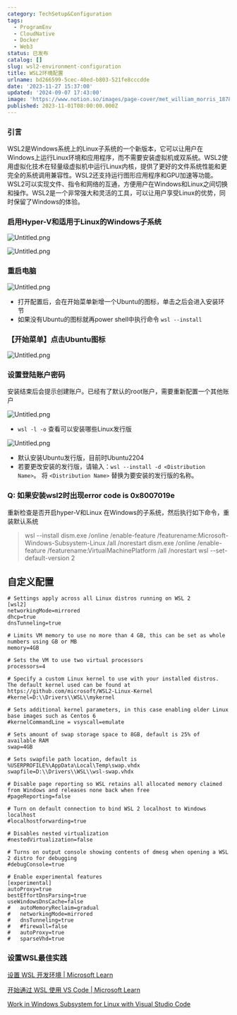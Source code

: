 ```yaml
---
category: TechSetup&Configuration
tags:
  - ProgramEnv
  - CloudNative
  - Docker
  - Web3
status: 已发布
catalog: []
slug: wsl2-environment-configuration
title: WSL2环境配置
urlname: bd266599-5cec-40ed-b803-521fe8cccdde
date: '2023-11-27 15:37:00'
updated: '2024-09-07 17:43:00'
image: 'https://www.notion.so/images/page-cover/met_william_morris_1878.jpg'
published: 2023-11-01T08:00:00.000Z
---
```


### 引言


WSL2是Windows系统上的Linux子系统的一个新版本，它可以让用户在Windows上运行Linux环境和应用程序，而不需要安装虚拟机或双系统。WSL2使用虚拟化技术在轻量级虚拟机中运行Linux内核，提供了更好的文件系统性能和更完全的系统调用兼容性。WSL2还支持运行图形应用程序和GPU加速等功能。WSL2可以实现文件、指令和网络的互通，方便用户在Windows和Linux之间切换和操作。WSL2是一个非常强大和灵活的工具，可以让用户享受Linux的优势，同时保留了Windows的体验。


### 启用Hyper-V和适用于Linux的Windows子系统


![Untitled.png](https://prod-files-secure.s3.us-west-2.amazonaws.com/5d24fe63-e567-4804-86f9-9fdc62e13082/62efe4d1-37d6-4606-a7b8-34dcd63ff38a/Untitled.png?X-Amz-Algorithm=AWS4-HMAC-SHA256&X-Amz-Content-Sha256=UNSIGNED-PAYLOAD&X-Amz-Credential=ASIAZI2LB466VGW6LMWX%2F20250402%2Fus-west-2%2Fs3%2Faws4_request&X-Amz-Date=20250402T213417Z&X-Amz-Expires=3600&X-Amz-Security-Token=IQoJb3JpZ2luX2VjEHYaCXVzLXdlc3QtMiJGMEQCIEh4iDz2ij9QzLhx87q91m%2FtMzUMV8wbdElBmzP8Yl97AiBvYnlz8Nw6j7z98CBvd0o%2FA2ujKSa5DKKGWmNDUcmw%2FyqIBAje%2F%2F%2F%2F%2F%2F%2F%2F%2F%2F8BEAAaDDYzNzQyMzE4MzgwNSIM4jkPYQxyShxC2BSkKtwDShlDLudPujd1o%2FKKNNlxJ9RlCY0deNBvhK4pEy0RYErEAQKKGt%2BTMwgLP3qqZBsADFkbugKQml3J4PQIHVigf%2FaRcDNlw5iB1gMpS30fyFGt1JwWJV4Xa1UZOT%2FWJuZNp62YzcWWmVwhmrCEyguwj8gP8ckTHEZ9FCdJ8FwzEam1bGqdncH2XNym7ifMNEicRMNJcPX9QEgWKNXEsP8LsZqlMZmgkE60zbqYf6GA9iv3WIjoTeBvAjInjUlfYpX1zz4yo2%2F8CrLFz0RUziIgy4RvLF21tRSiCjIJi7rjYWUWqA%2Fr2tpZkAfGTo1um2XnZjaHzjpoBAvOVZCHfYZ9FAmlJM7sqMZQ16J45HyG%2F22HUMkRdhR8A4muiGopc5wM65TB7KLH6CbuL1PtdhjzEY99h5Afugo51t7uBsPBAYkskHMtwoUTc2GECkGeOqdcxW52Y1khGBi3kS48WJjE4ivjUC7j5QJUFtWPsLpjwgn7FLHQChKtJJWk7HTEDCxaxvop6FdlA%2BI5Ecd6UzHTkUfK9MrWE6sMHbql57kKdrobjnR1uDe781CoG8xZ22uCCmruE5a9xH46bantK2J8aLG0iz89kiOH6GYyx7phZb3rHMqKs%2FHGG%2BDHTakwnda2vwY6pgF%2Fa406RpAVeU%2FinPm4gSygAyNDQKv%2FGEkx7gDSIE80ialTIlz4AnJ%2FiulbyPIPwSZcWx8vfP3ukQKsY9mFaHTUJbpkhwV9UbwhwwGTEQqumL8a0X5Ff6BYmaLniknTTjALShqPygK8hSl%2F3v66HjZ8aOwWfIpe0WkScjuEalRyDDLHNvXgmrCv5SyawgWi0LjJxLKJu70kGun4a6uQAmfiDQkbu%2B3i&X-Amz-Signature=fb67dea21e0035987a7d89884294ab26e67be1ab48af5b89b9c69335d0ce38ce&X-Amz-SignedHeaders=host&x-id=GetObject)


![Untitled.png](https://prod-files-secure.s3.us-west-2.amazonaws.com/5d24fe63-e567-4804-86f9-9fdc62e13082/74866fe6-9ce5-4055-94c5-4900f6f5ff8b/Untitled.png?X-Amz-Algorithm=AWS4-HMAC-SHA256&X-Amz-Content-Sha256=UNSIGNED-PAYLOAD&X-Amz-Credential=ASIAZI2LB466VGW6LMWX%2F20250402%2Fus-west-2%2Fs3%2Faws4_request&X-Amz-Date=20250402T213417Z&X-Amz-Expires=3600&X-Amz-Security-Token=IQoJb3JpZ2luX2VjEHYaCXVzLXdlc3QtMiJGMEQCIEh4iDz2ij9QzLhx87q91m%2FtMzUMV8wbdElBmzP8Yl97AiBvYnlz8Nw6j7z98CBvd0o%2FA2ujKSa5DKKGWmNDUcmw%2FyqIBAje%2F%2F%2F%2F%2F%2F%2F%2F%2F%2F8BEAAaDDYzNzQyMzE4MzgwNSIM4jkPYQxyShxC2BSkKtwDShlDLudPujd1o%2FKKNNlxJ9RlCY0deNBvhK4pEy0RYErEAQKKGt%2BTMwgLP3qqZBsADFkbugKQml3J4PQIHVigf%2FaRcDNlw5iB1gMpS30fyFGt1JwWJV4Xa1UZOT%2FWJuZNp62YzcWWmVwhmrCEyguwj8gP8ckTHEZ9FCdJ8FwzEam1bGqdncH2XNym7ifMNEicRMNJcPX9QEgWKNXEsP8LsZqlMZmgkE60zbqYf6GA9iv3WIjoTeBvAjInjUlfYpX1zz4yo2%2F8CrLFz0RUziIgy4RvLF21tRSiCjIJi7rjYWUWqA%2Fr2tpZkAfGTo1um2XnZjaHzjpoBAvOVZCHfYZ9FAmlJM7sqMZQ16J45HyG%2F22HUMkRdhR8A4muiGopc5wM65TB7KLH6CbuL1PtdhjzEY99h5Afugo51t7uBsPBAYkskHMtwoUTc2GECkGeOqdcxW52Y1khGBi3kS48WJjE4ivjUC7j5QJUFtWPsLpjwgn7FLHQChKtJJWk7HTEDCxaxvop6FdlA%2BI5Ecd6UzHTkUfK9MrWE6sMHbql57kKdrobjnR1uDe781CoG8xZ22uCCmruE5a9xH46bantK2J8aLG0iz89kiOH6GYyx7phZb3rHMqKs%2FHGG%2BDHTakwnda2vwY6pgF%2Fa406RpAVeU%2FinPm4gSygAyNDQKv%2FGEkx7gDSIE80ialTIlz4AnJ%2FiulbyPIPwSZcWx8vfP3ukQKsY9mFaHTUJbpkhwV9UbwhwwGTEQqumL8a0X5Ff6BYmaLniknTTjALShqPygK8hSl%2F3v66HjZ8aOwWfIpe0WkScjuEalRyDDLHNvXgmrCv5SyawgWi0LjJxLKJu70kGun4a6uQAmfiDQkbu%2B3i&X-Amz-Signature=72458241d56674ab2afa825888e86661aebd499dad702bc70bc3b128e3e4d864&X-Amz-SignedHeaders=host&x-id=GetObject)


### 重启电脑


![Untitled.png](https://prod-files-secure.s3.us-west-2.amazonaws.com/5d24fe63-e567-4804-86f9-9fdc62e13082/ed8ca255-2fda-4c1b-9b1a-f1896300e8e7/Untitled.png?X-Amz-Algorithm=AWS4-HMAC-SHA256&X-Amz-Content-Sha256=UNSIGNED-PAYLOAD&X-Amz-Credential=ASIAZI2LB466VGW6LMWX%2F20250402%2Fus-west-2%2Fs3%2Faws4_request&X-Amz-Date=20250402T213417Z&X-Amz-Expires=3600&X-Amz-Security-Token=IQoJb3JpZ2luX2VjEHYaCXVzLXdlc3QtMiJGMEQCIEh4iDz2ij9QzLhx87q91m%2FtMzUMV8wbdElBmzP8Yl97AiBvYnlz8Nw6j7z98CBvd0o%2FA2ujKSa5DKKGWmNDUcmw%2FyqIBAje%2F%2F%2F%2F%2F%2F%2F%2F%2F%2F8BEAAaDDYzNzQyMzE4MzgwNSIM4jkPYQxyShxC2BSkKtwDShlDLudPujd1o%2FKKNNlxJ9RlCY0deNBvhK4pEy0RYErEAQKKGt%2BTMwgLP3qqZBsADFkbugKQml3J4PQIHVigf%2FaRcDNlw5iB1gMpS30fyFGt1JwWJV4Xa1UZOT%2FWJuZNp62YzcWWmVwhmrCEyguwj8gP8ckTHEZ9FCdJ8FwzEam1bGqdncH2XNym7ifMNEicRMNJcPX9QEgWKNXEsP8LsZqlMZmgkE60zbqYf6GA9iv3WIjoTeBvAjInjUlfYpX1zz4yo2%2F8CrLFz0RUziIgy4RvLF21tRSiCjIJi7rjYWUWqA%2Fr2tpZkAfGTo1um2XnZjaHzjpoBAvOVZCHfYZ9FAmlJM7sqMZQ16J45HyG%2F22HUMkRdhR8A4muiGopc5wM65TB7KLH6CbuL1PtdhjzEY99h5Afugo51t7uBsPBAYkskHMtwoUTc2GECkGeOqdcxW52Y1khGBi3kS48WJjE4ivjUC7j5QJUFtWPsLpjwgn7FLHQChKtJJWk7HTEDCxaxvop6FdlA%2BI5Ecd6UzHTkUfK9MrWE6sMHbql57kKdrobjnR1uDe781CoG8xZ22uCCmruE5a9xH46bantK2J8aLG0iz89kiOH6GYyx7phZb3rHMqKs%2FHGG%2BDHTakwnda2vwY6pgF%2Fa406RpAVeU%2FinPm4gSygAyNDQKv%2FGEkx7gDSIE80ialTIlz4AnJ%2FiulbyPIPwSZcWx8vfP3ukQKsY9mFaHTUJbpkhwV9UbwhwwGTEQqumL8a0X5Ff6BYmaLniknTTjALShqPygK8hSl%2F3v66HjZ8aOwWfIpe0WkScjuEalRyDDLHNvXgmrCv5SyawgWi0LjJxLKJu70kGun4a6uQAmfiDQkbu%2B3i&X-Amz-Signature=db563177acea15d782e2ec5409f25cfc33766454eea5a179423e521c70dc33d1&X-Amz-SignedHeaders=host&x-id=GetObject)

- 打开配置后，会在开始菜单新增一个Ubuntu的图标，单击之后会进入安装环节
- 如果没有Ubuntu的图标就再power shell中执行命令 `wsl --install`

### 【开始菜单】点击Ubuntu图标


![Untitled.png](https://prod-files-secure.s3.us-west-2.amazonaws.com/5d24fe63-e567-4804-86f9-9fdc62e13082/d7415a12-f453-43fe-a604-a208d85638a3/Untitled.png?X-Amz-Algorithm=AWS4-HMAC-SHA256&X-Amz-Content-Sha256=UNSIGNED-PAYLOAD&X-Amz-Credential=ASIAZI2LB466VGW6LMWX%2F20250402%2Fus-west-2%2Fs3%2Faws4_request&X-Amz-Date=20250402T213417Z&X-Amz-Expires=3600&X-Amz-Security-Token=IQoJb3JpZ2luX2VjEHYaCXVzLXdlc3QtMiJGMEQCIEh4iDz2ij9QzLhx87q91m%2FtMzUMV8wbdElBmzP8Yl97AiBvYnlz8Nw6j7z98CBvd0o%2FA2ujKSa5DKKGWmNDUcmw%2FyqIBAje%2F%2F%2F%2F%2F%2F%2F%2F%2F%2F8BEAAaDDYzNzQyMzE4MzgwNSIM4jkPYQxyShxC2BSkKtwDShlDLudPujd1o%2FKKNNlxJ9RlCY0deNBvhK4pEy0RYErEAQKKGt%2BTMwgLP3qqZBsADFkbugKQml3J4PQIHVigf%2FaRcDNlw5iB1gMpS30fyFGt1JwWJV4Xa1UZOT%2FWJuZNp62YzcWWmVwhmrCEyguwj8gP8ckTHEZ9FCdJ8FwzEam1bGqdncH2XNym7ifMNEicRMNJcPX9QEgWKNXEsP8LsZqlMZmgkE60zbqYf6GA9iv3WIjoTeBvAjInjUlfYpX1zz4yo2%2F8CrLFz0RUziIgy4RvLF21tRSiCjIJi7rjYWUWqA%2Fr2tpZkAfGTo1um2XnZjaHzjpoBAvOVZCHfYZ9FAmlJM7sqMZQ16J45HyG%2F22HUMkRdhR8A4muiGopc5wM65TB7KLH6CbuL1PtdhjzEY99h5Afugo51t7uBsPBAYkskHMtwoUTc2GECkGeOqdcxW52Y1khGBi3kS48WJjE4ivjUC7j5QJUFtWPsLpjwgn7FLHQChKtJJWk7HTEDCxaxvop6FdlA%2BI5Ecd6UzHTkUfK9MrWE6sMHbql57kKdrobjnR1uDe781CoG8xZ22uCCmruE5a9xH46bantK2J8aLG0iz89kiOH6GYyx7phZb3rHMqKs%2FHGG%2BDHTakwnda2vwY6pgF%2Fa406RpAVeU%2FinPm4gSygAyNDQKv%2FGEkx7gDSIE80ialTIlz4AnJ%2FiulbyPIPwSZcWx8vfP3ukQKsY9mFaHTUJbpkhwV9UbwhwwGTEQqumL8a0X5Ff6BYmaLniknTTjALShqPygK8hSl%2F3v66HjZ8aOwWfIpe0WkScjuEalRyDDLHNvXgmrCv5SyawgWi0LjJxLKJu70kGun4a6uQAmfiDQkbu%2B3i&X-Amz-Signature=9f9e7823cea26b448dde87528e65966c657d0e058a6ec95efd1fb48824d57d08&X-Amz-SignedHeaders=host&x-id=GetObject)


### 设置登陆账户密码


安装结束后会提示创建账户。已经有了默认的root账户，需要重新配置一个其他账户


![Untitled.png](https://prod-files-secure.s3.us-west-2.amazonaws.com/5d24fe63-e567-4804-86f9-9fdc62e13082/bb38a6ce-031e-4122-9787-de509d2240bf/Untitled.png?X-Amz-Algorithm=AWS4-HMAC-SHA256&X-Amz-Content-Sha256=UNSIGNED-PAYLOAD&X-Amz-Credential=ASIAZI2LB466VGW6LMWX%2F20250402%2Fus-west-2%2Fs3%2Faws4_request&X-Amz-Date=20250402T213417Z&X-Amz-Expires=3600&X-Amz-Security-Token=IQoJb3JpZ2luX2VjEHYaCXVzLXdlc3QtMiJGMEQCIEh4iDz2ij9QzLhx87q91m%2FtMzUMV8wbdElBmzP8Yl97AiBvYnlz8Nw6j7z98CBvd0o%2FA2ujKSa5DKKGWmNDUcmw%2FyqIBAje%2F%2F%2F%2F%2F%2F%2F%2F%2F%2F8BEAAaDDYzNzQyMzE4MzgwNSIM4jkPYQxyShxC2BSkKtwDShlDLudPujd1o%2FKKNNlxJ9RlCY0deNBvhK4pEy0RYErEAQKKGt%2BTMwgLP3qqZBsADFkbugKQml3J4PQIHVigf%2FaRcDNlw5iB1gMpS30fyFGt1JwWJV4Xa1UZOT%2FWJuZNp62YzcWWmVwhmrCEyguwj8gP8ckTHEZ9FCdJ8FwzEam1bGqdncH2XNym7ifMNEicRMNJcPX9QEgWKNXEsP8LsZqlMZmgkE60zbqYf6GA9iv3WIjoTeBvAjInjUlfYpX1zz4yo2%2F8CrLFz0RUziIgy4RvLF21tRSiCjIJi7rjYWUWqA%2Fr2tpZkAfGTo1um2XnZjaHzjpoBAvOVZCHfYZ9FAmlJM7sqMZQ16J45HyG%2F22HUMkRdhR8A4muiGopc5wM65TB7KLH6CbuL1PtdhjzEY99h5Afugo51t7uBsPBAYkskHMtwoUTc2GECkGeOqdcxW52Y1khGBi3kS48WJjE4ivjUC7j5QJUFtWPsLpjwgn7FLHQChKtJJWk7HTEDCxaxvop6FdlA%2BI5Ecd6UzHTkUfK9MrWE6sMHbql57kKdrobjnR1uDe781CoG8xZ22uCCmruE5a9xH46bantK2J8aLG0iz89kiOH6GYyx7phZb3rHMqKs%2FHGG%2BDHTakwnda2vwY6pgF%2Fa406RpAVeU%2FinPm4gSygAyNDQKv%2FGEkx7gDSIE80ialTIlz4AnJ%2FiulbyPIPwSZcWx8vfP3ukQKsY9mFaHTUJbpkhwV9UbwhwwGTEQqumL8a0X5Ff6BYmaLniknTTjALShqPygK8hSl%2F3v66HjZ8aOwWfIpe0WkScjuEalRyDDLHNvXgmrCv5SyawgWi0LjJxLKJu70kGun4a6uQAmfiDQkbu%2B3i&X-Amz-Signature=1e2dcad8eb9fb8b955d4ed7d8076e11e8eb02e366aab9f1bcadf3035a36c1e4e&X-Amz-SignedHeaders=host&x-id=GetObject)

- `wsl -l -o` 查看可以安装哪些Linux发行版

![Untitled.png](https://prod-files-secure.s3.us-west-2.amazonaws.com/5d24fe63-e567-4804-86f9-9fdc62e13082/4b4e5e2f-4e13-4651-8884-559a62c38137/Untitled.png?X-Amz-Algorithm=AWS4-HMAC-SHA256&X-Amz-Content-Sha256=UNSIGNED-PAYLOAD&X-Amz-Credential=ASIAZI2LB466VGW6LMWX%2F20250402%2Fus-west-2%2Fs3%2Faws4_request&X-Amz-Date=20250402T213417Z&X-Amz-Expires=3600&X-Amz-Security-Token=IQoJb3JpZ2luX2VjEHYaCXVzLXdlc3QtMiJGMEQCIEh4iDz2ij9QzLhx87q91m%2FtMzUMV8wbdElBmzP8Yl97AiBvYnlz8Nw6j7z98CBvd0o%2FA2ujKSa5DKKGWmNDUcmw%2FyqIBAje%2F%2F%2F%2F%2F%2F%2F%2F%2F%2F8BEAAaDDYzNzQyMzE4MzgwNSIM4jkPYQxyShxC2BSkKtwDShlDLudPujd1o%2FKKNNlxJ9RlCY0deNBvhK4pEy0RYErEAQKKGt%2BTMwgLP3qqZBsADFkbugKQml3J4PQIHVigf%2FaRcDNlw5iB1gMpS30fyFGt1JwWJV4Xa1UZOT%2FWJuZNp62YzcWWmVwhmrCEyguwj8gP8ckTHEZ9FCdJ8FwzEam1bGqdncH2XNym7ifMNEicRMNJcPX9QEgWKNXEsP8LsZqlMZmgkE60zbqYf6GA9iv3WIjoTeBvAjInjUlfYpX1zz4yo2%2F8CrLFz0RUziIgy4RvLF21tRSiCjIJi7rjYWUWqA%2Fr2tpZkAfGTo1um2XnZjaHzjpoBAvOVZCHfYZ9FAmlJM7sqMZQ16J45HyG%2F22HUMkRdhR8A4muiGopc5wM65TB7KLH6CbuL1PtdhjzEY99h5Afugo51t7uBsPBAYkskHMtwoUTc2GECkGeOqdcxW52Y1khGBi3kS48WJjE4ivjUC7j5QJUFtWPsLpjwgn7FLHQChKtJJWk7HTEDCxaxvop6FdlA%2BI5Ecd6UzHTkUfK9MrWE6sMHbql57kKdrobjnR1uDe781CoG8xZ22uCCmruE5a9xH46bantK2J8aLG0iz89kiOH6GYyx7phZb3rHMqKs%2FHGG%2BDHTakwnda2vwY6pgF%2Fa406RpAVeU%2FinPm4gSygAyNDQKv%2FGEkx7gDSIE80ialTIlz4AnJ%2FiulbyPIPwSZcWx8vfP3ukQKsY9mFaHTUJbpkhwV9UbwhwwGTEQqumL8a0X5Ff6BYmaLniknTTjALShqPygK8hSl%2F3v66HjZ8aOwWfIpe0WkScjuEalRyDDLHNvXgmrCv5SyawgWi0LjJxLKJu70kGun4a6uQAmfiDQkbu%2B3i&X-Amz-Signature=9e134a73afde94c0e7c5ca0e14805cfd251125df7d110e3858290df1269f1e4f&X-Amz-SignedHeaders=host&x-id=GetObject)

- 默认安装Ubuntu发行版，目前时Ubuntu2204
- 若要更改安装的发行版，请输入：`wsl --install -d <Distribution Name>`。 将 `<Distribution Name>` 替换为要安装的发行版的名称。

### Q: 如果安装wsl2时出现error code is 0x8007019e


重新检查是否开启hyper-V和Linux 在Windows的子系统，然后执行如下命令，重装默认系统

> wsl --install
> dism.exe /online /enable-feature /featurename:Microsoft-Windows-Subsystem-Linux /all /norestart
> dism.exe /online /enable-feature /featurename:VirtualMachinePlatform /all /norestart
> wsl --set-default-version 2

## 自定义配置


```shell
# Settings apply across all Linux distros running on WSL 2
[wsl2]
networkingMode=mirrored
dhcp=true
dnsTunneling=true

# Limits VM memory to use no more than 4 GB, this can be set as whole numbers using GB or MB
memory=4GB 

# Sets the VM to use two virtual processors
processors=4

# Specify a custom Linux kernel to use with your installed distros. The default kernel used can be found at https://github.com/microsoft/WSL2-Linux-Kernel
#kernel=D:\\Drivers\\WSL\\mykernel

# Sets additional kernel parameters, in this case enabling older Linux base images such as Centos 6
#kernelCommandLine = vsyscall=emulate

# Sets amount of swap storage space to 8GB, default is 25% of available RAM
swap=4GB

# Sets swapfile path location, default is %USERPROFILE%\AppData\Local\Temp\swap.vhdx
swapfile=D:\\Drivers\\WSL\\wsl-swap.vhdx

# Disable page reporting so WSL retains all allocated memory claimed from Windows and releases none back when free
#pageReporting=false

# Turn on default connection to bind WSL 2 localhost to Windows localhost
#localhostforwarding=true

# Disables nested virtualization
#nestedVirtualization=false

# Turns on output console showing contents of dmesg when opening a WSL 2 distro for debugging
#debugConsole=true

# Enable experimental features
[experimental]
autoProxy=true
bestEffortDnsParsing=true
useWindowsDnsCache=false
#   autoMemoryReclaim=gradual
#   networkingMode=mirrored
#   dnsTunneling=true
#   #firewall=false
#   autoProxy=true
#   sparseVhd=true
```


### 设置WSL最佳实践


[设置 WSL 开发环境 | Microsoft Learn](https://learn.microsoft.com/zh-cn/windows/wsl/setup/environment#set-up-your-linux-username-and-password)


[开始通过 WSL 使用 VS Code | Microsoft Learn](https://learn.microsoft.com/zh-cn/windows/wsl/tutorials/wsl-vscode)


[Work in Windows Subsystem for Linux with Visual Studio Code](https://code.visualstudio.com/docs/remote/wsl-tutorial)

